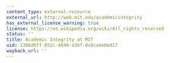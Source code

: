 ```yaml
---
content_type: external-resource
external_url: http://web.mit.edu/academicintegrity
has_external_license_warning: true
license: https://en.wikipedia.org/wiki/All_rights_reserved
status: ''
title: Academic Integrity at MIT
uid: 130bd6ff-852c-4640-a3bf-8c6ca4e0ed17
wayback_url: ''
---
```

